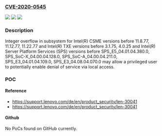 ### [CVE-2020-0545](https://cve.mitre.org/cgi-bin/cvename.cgi?name=CVE-2020-0545)
![](https://img.shields.io/static/v1?label=Product&message=Intel(R)%20CSME%2C%20Intel(R)%20TXE%2C%20and%20Intel(R)%20SPS&color=blue)
![](https://img.shields.io/static/v1?label=Version&message=n%2Fa&color=blue)
![](https://img.shields.io/static/v1?label=Vulnerability&message=Denial%20of%20Service&color=brighgreen)

### Description

Integer overflow in subsystem for Intel(R) CSME versions before 11.8.77, 11.12.77, 11.22.77 and Intel(R) TXE versions before 3.1.75, 4.0.25 and Intel(R) Server Platform Services (SPS) versions before SPS_E5_04.01.04.380.0, SPS_SoC-X_04.00.04.128.0, SPS_SoC-A_04.00.04.211.0, SPS_E3_04.01.04.109.0, SPS_E3_04.08.04.070.0 may allow a privileged user to potentially enable denial of service via local access.

### POC

#### Reference
- https://support.lenovo.com/de/en/product_security/len-30041
- https://support.lenovo.com/de/en/product_security/len-30041

#### Github
No PoCs found on GitHub currently.

